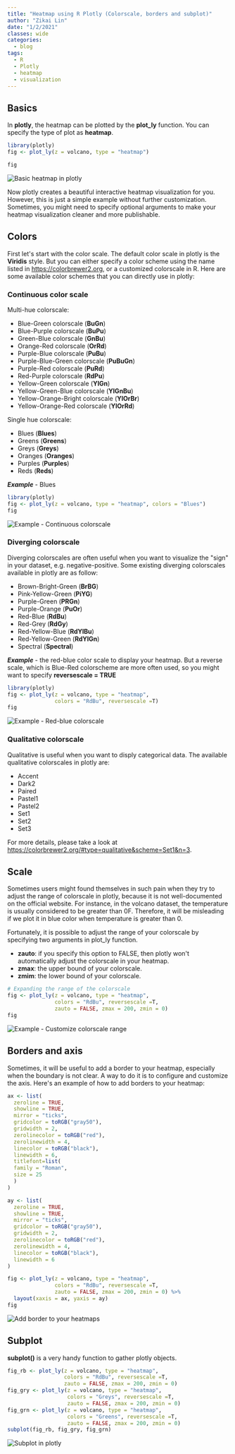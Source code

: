 ```yaml
---
title: "Heatmap using R Plotly (Colorscale, borders and subplot)"
author: "Zikai Lin"
date: "1/2/2021"
classes: wide
categories:
  - blog
tags:
  - R
  - Plotly
  - heatmap
  - visualization
---
```




## Basics

In **plotly**, the heatmap can be plotted by the **plot_ly** function. You can specify the type of plot as **heatmap**.

```r
library(plotly)
fig <- plot_ly(z = volcano, type = "heatmap")

fig
```

![Basic heatmap in plotly](/ziklin/assets/images/2020-01-02-heatmap/fig1.png)

Now plotly creates a beautiful interactive heatmap visualization for you. However, this is just a simple example without further customization. Sometimes, you might need to specify optional arguments to make your heatmap visualization cleaner and more publishable.

## Colors
First let's start with the color scale. The default color scale in plotly is the **Viridis** style. But you can either specify a color scheme using the name listed in <https://colorbrewer2.org>, or a customized colorscale in R. Here are some available color schemes that you can directly use in plotly:

### Continuous color scale

Multi-hue colorscale:

- Blue-Green colorscale (**BuGn**)
- Blue-Purple colorscale (**BuPu**)
- Green-Blue colorscale (**GnBu**)
- Orange-Red colorscale (**OrRd**)
- Purple-Blue colorscale (**PuBu**)
- Purple-Blue-Green colorscale (**PuBuGn**)
- Purple-Red colorscale (**PuRd**)
- Red-Purple colorscale (**RdPu**)
- Yellow-Green colorscale (**YlGn**)
- Yellow-Green-Blue colorscale (**YlGnBu**)
- Yellow-Orange-Bright colorscale (**YlOrBr**)
- Yellow-Orange-Red colorscale (**YlOrRd**)

Single hue colorscale:

- Blues (**Blues**)
- Greens (**Greens**)
- Greys (**Greys**)
- Oranges (**Oranges**)
- Purples (**Purples**)
- Reds (**Reds**)

***Example*** - Blues

```r
library(plotly)
fig <- plot_ly(z = volcano, type = "heatmap", colors = "Blues")
fig
```

![Example - Continuous colorscale](/ziklin/assets/images/2020-01-02-heatmap/fig2.png)



### Diverging colorscale

Diverging colorscales are often useful when you want to visualize the "sign" in your dataset, e.g. negative-positive. Some existing diverging colorscales available in plotly are as follow:

- Brown-Bright-Green (**BrBG**)
- Pink-Yellow-Green (**PiYG**)
- Purple-Green (**PRGn**)
- Purple-Orange (**PuOr**)
- Red-Blue (**RdBu**)
- Red-Grey (**RdGy**)
- Red-Yellow-Blue (**RdYlBu**)
- Red-Yellow-Green (**RdYlGn**)
- Spectral (**Spectral**)

***Example*** - the red-blue color scale to display your heatmap. But a reverse scale, which is Blue-Red colorscheme are more often used, so you might want to specify **reversescale = TRUE**

```r
library(plotly)
fig <- plot_ly(z = volcano, type = "heatmap",
               colors = "RdBu", reversescale =T)
fig
```

![Example - Red-blue colorscale](/ziklin/assets/images/2020-01-02-heatmap/fig3.png)



### Qualitative colorscale

Qualitative is useful when you want to disply categorical data. The available qualitative colorscales in plotly are:

- Accent
- Dark2
- Paired
- Pastel1
- Pastel2
- Set1
- Set2
- Set3

For more details, please take a look at <https://colorbrewer2.org/#type=qualitative&scheme=Set1&n=3>.


## Scale

Sometimes users might found themselves in such pain when they try to adjust the range of colorscale in plotly, because it is not well-documented on the official website. For instance, in the volcano dataset, the temperature is usually considered to be greater than 0F. Therefore, it will be misleading if we plot it in blue color when temperature is greater than 0. 

Fortunately, it is possible to adjust the range of your colorscale by specifying two arguments in plot_ly function.

- **zauto**: if you specify this option to FALSE, then plotly won't automatically adjust the colorscale in your heatmap.
- **zmax**: the upper bound of your colorscale.
- **zmim**: the lower bound of your colorscale.


```r
# Expanding the range of the colorscale
fig <- plot_ly(z = volcano, type = "heatmap",
               colors = "RdBu", reversescale =T,
               zauto = FALSE, zmax = 200, zmin = 0)
fig
```

![Example - Customize colorscale range](/ziklin/assets/images/2020-01-02-heatmap/fig4.png)



## Borders and axis

Sometimes, it will be useful to add a border to your heatmap, especially when the boundary is not clear. A way to do it is to configure and customize the axis. Here's an example of how to add borders to your heatmap:


```r
ax <- list(
  zeroline = TRUE,
  showline = TRUE,
  mirror = "ticks",
  gridcolor = toRGB("gray50"),
  gridwidth = 2,
  zerolinecolor = toRGB("red"),
  zerolinewidth = 4,
  linecolor = toRGB("black"),
  linewidth = 6,
  titlefont=list(
  family = "Roman",
  size = 25
  )
)

ay <- list(
  zeroline = TRUE,
  showline = TRUE,
  mirror = "ticks",
  gridcolor = toRGB("gray50"),
  gridwidth = 2,
  zerolinecolor = toRGB("red"),
  zerolinewidth = 4,
  linecolor = toRGB("black"),
  linewidth = 6
)

fig <- plot_ly(z = volcano, type = "heatmap",
               colors = "RdBu", reversescale =T,
               zauto = FALSE, zmax = 200, zmin = 0) %>%
  layout(xaxis = ax, yaxis = ay)
fig
```

![Add border to your heatmaps](/ziklin/assets/images/2020-01-02-heatmap/fig5.png)



## Subplot

**subplot()** is a very handy function to gather plotly objects. 

```r
fig_rb <- plot_ly(z = volcano, type = "heatmap",
                  colors = "RdBu", reversescale =T,
                  zauto = FALSE, zmax = 200, zmin = 0)
fig_gry <- plot_ly(z = volcano, type = "heatmap",
                   colors = "Greys", reversescale =T,
                   zauto = FALSE, zmax = 200, zmin = 0)
fig_grn <- plot_ly(z = volcano, type = "heatmap",
                   colors = "Greens", reversescale =T,
                   zauto = FALSE, zmax = 200, zmin = 0)
subplot(fig_rb, fig_gry, fig_grn)
```

![Subplot in plotly](/ziklin/assets/images/2020-01-02-heatmap/fig6.png)

